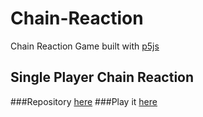 # Chain-Reaction

Chain Reaction Game built with [p5js](https://p5js.org)

## Single Player Chain Reaction

###Repository [here](https://github.com/inf3cti0n95/chain-reaction/tree/master/single-player)
###Play it [here](https://inf3cti0n95.github.io/chain-reaction/single-player/) 
